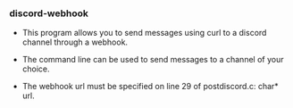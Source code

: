 ### discord-webhook

- This program allows you to send messages using curl to a discord channel through a webhook.

- The command line can be used to send messages to a channel of your choice.

- The webhook url must be specified on line 29 of postdiscord.c: char* url.
